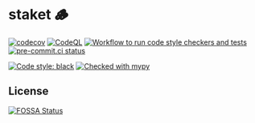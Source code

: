 # staket :wood:

[![codecov](https://codecov.io/gh/tugrulcan/staket/branch/main/graph/badge.svg?token=9ZG7PGMT0Z)](https://codecov.io/gh/tugrulcan/staket)
[![CodeQL](https://github.com/tugrulcan/staket/actions/workflows/gh-codeql-analysis.yml/badge.svg)](https://github.com/tugrulcan/staket/actions/workflows/gh-codeql-analysis.yml)
[![Workflow to run code style checkers and tests](https://github.com/tugrulcan/staket/actions/workflows/test-and-codestyle.yml/badge.svg)](https://github.com/tugrulcan/staket/actions/workflows/test-and-codestyle.yml)
[![pre-commit.ci status](https://results.pre-commit.ci/badge/github/tugrulcan/staket/main.svg)](https://results.pre-commit.ci/latest/github/tugrulcan/staket/main)

<a href="https://github.com/psf/black"><img alt="Code style: black" src="https://img.shields.io/badge/code%20style-black-000000.svg"></a>
[![Checked with mypy](http://www.mypy-lang.org/static/mypy_badge.svg)](http://mypy-lang.org/)

## License

[![FOSSA Status](https://app.fossa.com/api/projects/git%2Bgithub.com%2Ftugrulcan%2Fstaket.svg?type=large)](https://app.fossa.com/projects/git%2Bgithub.com%2Ftugrulcan%2Fstaket?ref=badge_large)
